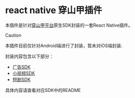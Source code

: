 # react native 穿山甲插件

本插件是针对[穿山甲平台](https://www.csjplatform.com/)原生SDK封装的一套React Native插件。

> [!CAUTION]
> 本插件目前仅针对Android端进行了封装，暂未对iOS端封装.

封装内容包含以下部分：
* [广告SDK](https://github.com/blacksharksjc/rn-csj/tree/main/packages/ad/README.md)
* [小视频SDK](https://github.com/blacksharksjc/rn-csj/tree/main/packages/dp/README.md)
* [短剧SDK](https://github.com/blacksharksjc/rn-csj/tree/main/packages/djx/README.md)

具体内容请查看对应SDK中的README
